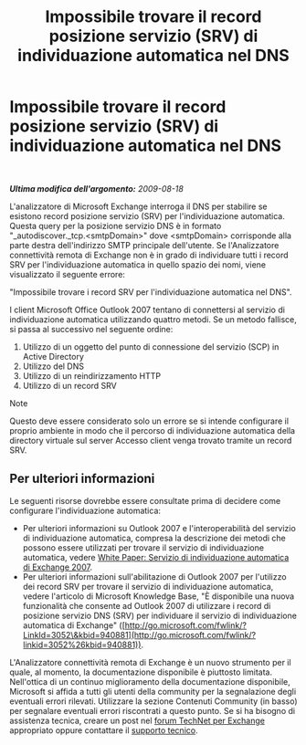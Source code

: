 ﻿---
title: Impossibile trovare il record posizione servizio (SRV) di individuazione automatica nel DNS
TOCTitle: Impossibile trovare il record posizione servizio (SRV) di individuazione automatica nel DNS
ms:assetid: f7432938-9087-4033-9648-224565858a5d
ms:mtpsurl: https://technet.microsoft.com/it-it/library/Dd439398(v=EXCHG.80)
ms:contentKeyID: 27341615
ms.date: 10/25/2013
mtps_version: v=EXCHG.80
_tocRel: dd439364(v=exchg.80)/toc.json
ms.translationtype: HT
---

# Impossibile trovare il record posizione servizio (SRV) di individuazione automatica nel DNS

 

_**Ultima modifica dell'argomento:** 2009-08-18_

L'analizzatore di Microsoft Exchange interroga il DNS per stabilire se esistono record posizione servizio (SRV) per l'individuazione automatica. Questa query per la posizione servizio DNS è in formato "\_autodiscover.\_tcp.\<smtpDomain\>" dove \<smtpDomain\> corrisponde alla parte destra dell'indirizzo SMTP principale dell'utente. Se l'Analizzatore connettività remota di Exchange non è in grado di individuare tutti i record SRV per l'individuazione automatica in quello spazio dei nomi, viene visualizzato il seguente errore:

"Impossibile trovare i record SRV per l'individuazione automatica nel DNS".

I client Microsoft Office Outlook 2007 tentano di connettersi al servizio di individuazione automatica utilizzando quattro metodi. Se un metodo fallisce, si passa al successivo nel seguente ordine:

1.  Utilizzo di un oggetto del punto di connessione del servizio (SCP) in Active Directory  
2.  Utilizzo del DNS  
3.  Utilizzo di un reindirizzamento HTTP  
4.  Utilizzo di un record SRV  


> [!NOTE]
> Questo deve essere considerato solo un errore se si intende configurare il proprio ambiente in modo che il percorso di individuazione automatica della directory virtuale sul server Accesso client venga trovato tramite un record SRV.



## Per ulteriori informazioni

Le seguenti risorse dovrebbe essere consultate prima di decidere come configurare l'individuazione automatica:

  - Per ulteriori informazioni su Outlook 2007 e l'interoperabilità del servizio di individuazione automatica, compresa la descrizione dei metodi che possono essere utilizzati per trovare il servizio di individuazione automatica, vedere [White Paper: Servizio di individuazione automatica di Exchange 2007](http://go.microsoft.com/fwlink/?linkid=85214).  
  - Per ulteriori informazioni sull'abilitazione di Outlook 2007 per l'utilizzo dei record SRV per trovare il servizio di individuazione automatica, vedere l'articolo di Microsoft Knowledge Base, "È disponibile una nuova funzionalità che consente ad Outlook 2007 di utilizzare i record di posizione servizio DNS (SRV) per individuare il servizio di individuazione automatica di Exchange" ([http://go.microsoft.com/fwlink/?LinkId=3052\&kbid=940881](http://go.microsoft.com/fwlink/?linkid=3052%26kbid=940881)).  

L'Analizzatore connettività remota di Exchange è un nuovo strumento per il quale, al momento, la documentazione disponibile è piuttosto limitata. Nell'ottica di un continuo miglioramento della documentazione disponibile, Microsoft si affida a tutti gli utenti della community per la segnalazione degli eventuali errori rilevati. Utilizzare la sezione Contenuti Community (in basso) per segnalare eventuali errori riscontrati a questo punto. Se si ha bisogno di assistenza tecnica, creare un post nel [forum TechNet per Exchange](http://go.microsoft.com/fwlink/?linkid=73420) appropriato oppure contattare il [supporto tecnico](http://go.microsoft.com/fwlink/?linkid=8158).


